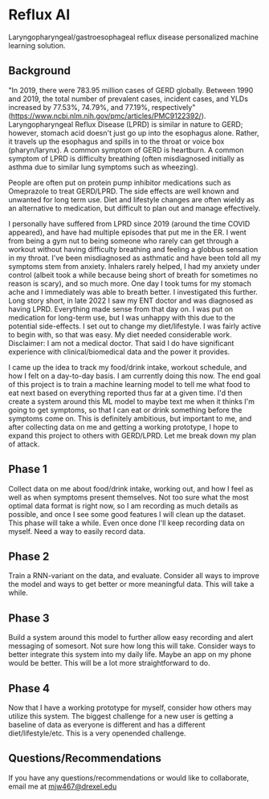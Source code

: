 # Reflux AI
Laryngopharyngeal/gastroesophageal reflux disease personalized machine learning solution.

## Background
"In 2019, there were 783.95 million cases of GERD globally. Between 1990 and 2019, the total number of prevalent cases, incident cases, and YLDs increased by 77.53%, 74.79%, and 77.19%, respectively" (https://www.ncbi.nlm.nih.gov/pmc/articles/PMC9122392/).  Laryngopharyngeal Reflux Disease (LPRD) is similar in nature to GERD; however, stomach acid doesn't just go up into the esophagus alone.  Rather, it travels up the esophagus and spills in to the throat or voice box (pharyn/larynx).  A common symptom of GERD is heartburn.  A common symptom of LPRD is difficulty breathing (often misdiagnosed initially as asthma due to similar lung symptoms such as wheezing).

People are often put on protein pump inhibitor medications such as Omeprazole to treat GERD/LPRD.  The side effects are well known and unwanted for long term use.  Diet and lifestyle changes are often wieldy as an alternative to medication, but difficult to plan out and manage effectively.

I personally have suffered from LPRD since 2019 (around the time COVID appeared), and have had multiple episodes that put me in the ER.  I went from being a gym nut to being someone who rarely can get through a workout without having difficulty breathing and feeling a globbus sensation in my throat.  I've been misdiagnosed as asthmatic and have been told all my symptoms stem from anxiety.  Inhalers rarely helped, I had my anxiety under control (albeit took a while because being short of breath for sometimes no reason is scary), and so much more.  One day I took tums for my stomach ache and I immediately was able to breath better.  I investigated this further.  Long story short, in late 2022 I saw my ENT doctor and was diagnosed as having LPRD.  Everything made sense from that day on.  I was put on medication for long-term use, but I was unhappy with this due to the potential side-effects.  I set out to change my diet/lifestyle.  I was fairly active to begin with, so that was easy.  My diet needed considerable work.  Disclaimer: I am not a medical doctor.  That said I do have significant experience with clinical/biomedical data and the power it provides. 

I came up the idea to track my food/drink intake, workout schedule, and how I felt on a day-to-day basis.  I am currently doing this now.  The end goal of this project is to train a machine learning model to tell me what food to eat next based on everything reported thus far at a given time.  I'd then create a system around this ML model to maybe text me when it thinks I'm going to get symptoms, so that I can eat or drink something before the symptoms come on.  This is definitely ambitious, but important to me, and after collecting data on me and getting a working prototype, I hope to expand this project to others with GERD/LPRD.  Let me break down my plan of attack.

## Phase 1
Collect data on me about food/drink intake, working out, and how I feel as well as when symptoms present themselves.  Not too sure what the most optimal data format is right now, so I am recording as much details as possible, and once I see some good features I will clean up the dataset.  This phase will take a while.  Even once done I'll keep recording data on myself.  Need a way to easily record data.

## Phase 2
Train a RNN-variant on the data, and evaluate.  Consider all ways to improve the model and ways to get better or more meaningful data.  This will take a while.

## Phase 3
Build a system around this model to further allow easy recording and alert messaging of somesort.  Not sure how long this will take.  Consider ways to better integrate this system into my daily life.  Maybe an app on my phone would be better.  This will be a lot more straightforward to do.

## Phase 4
Now that I have a working prototype for myself, consider how others may utilize this system.  The biggest challenge for a new user is getting a baseline of data as everyone is different and has a different diet/lifestyle/etc.  This is a very openended challenge.   

## Questions/Recommendations
If you have any questions/recommendations or would like to collaborate, email me at mjw467@drexel.edu
